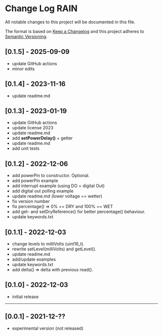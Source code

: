 # Change Log RAIN

All notable changes to this project will be documented in this file.

The format is based on [Keep a Changelog](http://keepachangelog.com/)
and this project adheres to [Semantic Versioning](http://semver.org/).


## [0.1.5] - 2025-09-09
- update GitHub actions
- minor edits

## [0.1.4] - 2023-11-16
- update readme.md

## [0.1.3] - 2023-01-19
- update GitHub actions
- update license 2023
- update readme.md
- add **setPowerDelay()** + getter
- update readme.md
- add unit tests

## [0.1.2] - 2022-12-06
- add powerPin to constructor. Optional.
- add powerPin example
- add interrupt example (using DO = digital Out)
- add digital out polling example
- update readme.md (lower voltage == wetter)
- fix version number
- fix percentage() => 0% == DRY and 100% == WET
- add get- and setDryReference() for better percentage() behaviour.
- update keywords.txt

## [0.1.1] - 2022-12-03
- change levels to milliVolts (uint16_t).
- rewrite setLevel(milliVolts) and getLevel().
- update readme.md
- add/update examples
- update keywords.txt
- add delta() => delta with previous read().

## [0.1.0] - 2022-12-03
- initial release

----

## [0.0.1] - 2021-12-??
- experimental version (not released)


